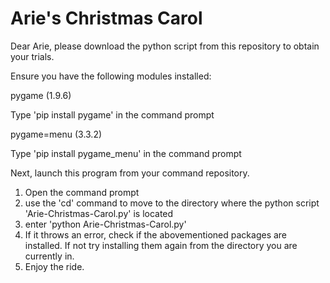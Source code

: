 # Arie's Christmas Carol
Dear Arie, please download the python script from this repository to obtain your trials.

Ensure you have the following modules installed:

pygame (1.9.6)

  Type 'pip install pygame' in the command prompt
  
pygame=menu (3.3.2)

Type 'pip install pygame_menu' in the command prompt


Next, launch this program from your command repository.
  1. Open the command prompt
  2. use the 'cd' command to move to the directory where the python script 'Arie-Christmas-Carol.py' is located
  3. enter 'python Arie-Christmas-Carol.py'
  4. If it throws an error, check if the abovementioned packages are installed. If not try installing them again from the directory you are currently in.
  5. Enjoy the ride.
